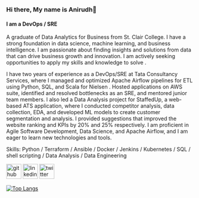 ### Hi there, My name is Anirudh👋
#### I am a DevOps / SRE
A graduate of Data Analytics for Business from St. Clair College. I have a strong foundation in data science, machine learning, and business intelligence. I am passionate about finding insights and solutions from data that can drive business growth and innovation. I am actively seeking opportunities to apply my skills and knowledge to solve .

I have two years of experience as a DevOps/SRE at Tata Consultancy Services, where I managed and optimized Apache Airflow pipelines for ETL using Python, SQL, and Scala for Nielsen . Hosted applications on AWS suite, identified and resolved bottlenecks as an SRE, and mentored junior team members. I also led a Data Analysis project for StaffedUp, a web-based ATS application, where I conducted competitor analysis, data collection, EDA, and developed ML models to create customer segmentation and analysis. I provided suggestions that improved the website ranking and KPIs by 20% and 25% respectively. I am proficient in Agile Software Development, Data Science, and Apache Airflow, and I am eager to learn new technologies and tools.

Skills: Python / Terraform / Ansible / Docker / Jenkins / Kubernetes / SQL / shell scripting / Data Analysis / Data Engineering



[<img src='https://cdn.jsdelivr.net/npm/simple-icons@3.0.1/icons/github.svg' alt='github' height='40'>](https://github.com/ace97)  [<img src='https://cdn.jsdelivr.net/npm/simple-icons@3.0.1/icons/linkedin.svg' alt='linkedin' height='40'>](https://www.linkedin.com/in/anirudhce/)  [<img src='https://cdn.jsdelivr.net/npm/simple-icons@3.0.1/icons/twitter.svg' alt='twitter' height='40'>](https://twitter.com/AnirudhCE)  


[![Top Langs](https://github-readme-stats.vercel.app/api/top-langs/?username=ace97&layout=compact)](https://github.com/anuraghazra/github-readme-stats)

<!-- ![GitHub streak stats](https://streak-stats.demolab.com/?user=ace97) -->

